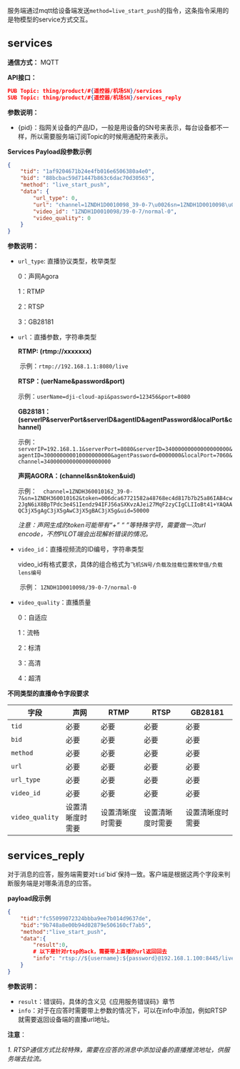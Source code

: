 

服务端通过mqtt给设备端发送`method=live_start_push`的指令，这条指令采用的是物模型的service方式交互。

## **<font size=5>services</font>**

**通信方式：** MQTT

**API接口：** 

```json
PUB Topic: thing/product/#{遥控器/机场SN}/services
SUB Topic: thing/product/#{遥控器/机场SN}/services_reply
```

**参数说明：**

- {pid}：指网关设备的产品ID，一般是用设备的SN号来表示，每台设备都不一样，所以需要服务端订阅Topic的时候用通配符来表示。

**Services Payload段参数示例**

```json
{
    "tid": "1af9204671b24e4fb016e6506380a4e0",
    "bid": "88bcbac59d71447b863c6dac70d30563",
    "method": "live_start_push",
    "data": {
        "url_type": 0,
        "url": "channel=1ZNDH1D0010098_39-0-7\u0026sn=1ZNDH1D0010098\u0026token=006dca67721582a48768ec4d817b7b25a86IADk%2Fcm%2Fdv%2BHY6qT%2FAKM6y7TcUe4lXNvZpycH7vUMAlM6pFALUKF2zyCIgA82pQE8cCoYAQAAQDxwKhgAgDxwKhgAwDxwKhgBADxwKhg\u0026uid=50000",
        "video_id": "1ZNDH1D0010098/39-0-7/normal-0",
        "video_quality": 0
    }
}
```

**参数说明：**

- `url_type`: 直播协议类型，枚举类型

  0：声网Agora

  1：RTMP

  2：RTSP

  3：GB28181

- `url`：直播参数，字符串类型

  **RTMP: (rtmp://xxxxxxx)**

  ​	示例：`rtmp://192.168.1.1:8080/live`

  **RTSP：(uerName&password&port)**

  ​	示例：`userName=dji-cloud-api&password=123456&port=8080`

  **GB28181：(serverIP&serverPort&serverID&agentID&agentPassword&localPort&channel)**

  ​	示例：`  serverIP=192.168.1.1&serverPort=8080&serverID=34000000000000000000&agentID=300000000010000000000&agentPassword=0000000&localPort=7060&channel=340000000000000000000`

  **声网AGORA：(channel&sn&token&uid)**

  ​	示例：`  channel=1ZNDH360010162_39-0-7&sn=1ZNDH360010162&token=006dca67721582a48768ec4d817b7b25a86IAB4cw2JgN6iX8BpTPdc3e4S1Iendz94IFJ56aSXKvzAJei27MqF2zyCIgCLIIoBt41+YAQAAQC3jX5gAgC3jX5gAwC3jX5gBAC3jX5g&uid=50000`

  *注意：声网生成的token可能带有“+” “ ”等特殊字符，需要做一次url encode，不然PILOT端会出现解析错误的情况。*

- `video_id`：直播视频流的ID编号，字符串类型

  ​	video_id有格式要求，具体的组合格式为`飞机SN号/负载及挂载位置枚举值/负载lens编号`

  ​	示例： `1ZNDH1D0010098/39-0-7/normal-0`

- `video_quality`：直播质量

  0：自适应

  1：流畅

  2：标清

  3：高清

  4：超清

**不同类型的直播命令字段要求**

| 字段            | 声网             | RTMP             | RTSP             | GB28181          |
| --------------- | ---------------- | ---------------- | ---------------- | ---------------- |
| `tid`           | 必要             | 必要             | 必要             | 必要             |
| `bid`           | 必要             | 必要             | 必要             | 必要             |
| `method`        | 必要             | 必要             | 必要             | 必要             |
| `url`           | 必要             | 必要             | 必要             | 必要             |
| `url_type`      | 必要             | 必要             | 必要             | 必要             |
| `video_id`      | 必要             | 必要             | 必要             | 必要             |
| `video_quality` | 设置清晰度时需要 | 设置清晰度时需要 | 设置清晰度时需要 | 设置清晰度时需要 |

## **<font size=5>services_reply</font>**

对于消息的应答，服务端需要对`tid`\`bid`保持一致。客户端是根据这两个字段来判断服务端是对哪条消息的应答。

**payload段示例**

```json
{
    "tid":"fc55099072324bbba9ee7b014d9637de",
    "bid":"9b748a8e00b94d02879e506160cf7ab5",
    "method":"live_start_push",
    "data":{
        "result":0,
        # 以下是针对rtsp的ack，需要带上直播的url返回回去
        "info": "rtsp://${username}:${password}@192.168.1.100:8445/live/1"
    }
}
```

**参数说明：**

- `result`：错误码，具体的含义见《应用服务错误码》章节
- `info`：对于在应答时需要带上参数的情况下，可以在info中添加，例如RTSP就需要返回设备端的直播url地址。

**注意**：

*1. RTSP通信方式比较特殊，需要在应答的消息中添加设备的直播推流地址，供服务端去拉流。*